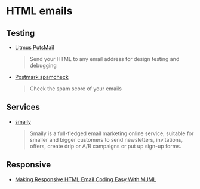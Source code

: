 # HTML emails

## Testing

- [Litmus PutsMail](https://putsmail.com)

  > Send your HTML to any email address for design testing and debugging

- [Postmark spamcheck](http://spamcheck.postmarkapp.com/)

  > Check the spam score of your emails

## Services

- [smaily](https://www.sendsmaily.net)

  > Smaily is a full-fledged email marketing online service, suitable for smaller and bigger customers to send newsletters, invitations, offers, create drip or A/B campaigns or put up sign-up forms.

## Responsive

- [Making Responsive HTML Email Coding Easy With MJML](https://www.smashingmagazine.com/2017/01/making-responsive-html-email-coding-easy-with-mjml/)
